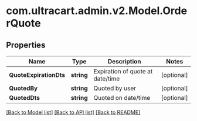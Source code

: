 
# com.ultracart.admin.v2.Model.OrderQuote

## Properties

Name | Type | Description | Notes
------------ | ------------- | ------------- | -------------
**QuoteExpirationDts** | **string** | Expiration of quote at date/time | [optional] 
**QuotedBy** | **string** | Quoted by user | [optional] 
**QuotedDts** | **string** | Quoted on date/time | [optional] 

[[Back to Model list]](../README.md#documentation-for-models)
[[Back to API list]](../README.md#documentation-for-api-endpoints)
[[Back to README]](../README.md)

